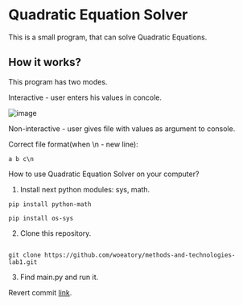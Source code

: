 #  Quadratic Equation Solver

This is a small program, that can solve Quadratic Equations.

## How it works?

This program has two modes.

Interactive - user enters his values in concole.

![image](https://user-images.githubusercontent.com/79090254/154961864-6ec8971c-e68d-4cc9-9a24-5fed9b88c2d6.png)

Non-interactive - user gives file with values as argument to console.

Correct file format(when \n - new line):

```
a b c\n
```

How to use Quadratic Equation Solver on your computer?

1. Install next python modules: sys, math.

```
pip install python-math

pip install os-sys
```

2. Clone this repository.

```

git clone https://github.com/woeatory/methods-and-technologies-lab1.git

```

3. Find main.py and run it.

Revert commit [link](https://github.com/woeatory/methods-and-technologies-lab1/commit/9e62710da7534d734c592f3dfd2f3db69f27fe56).
